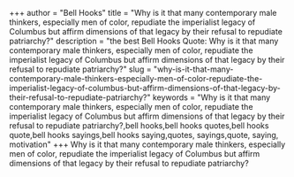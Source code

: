 +++
author = "Bell Hooks"
title = "Why is it that many contemporary male thinkers, especially men of color, repudiate the imperialist legacy of Columbus but affirm dimensions of that legacy by their refusal to repudiate patriarchy?"
description = "the best Bell Hooks Quote: Why is it that many contemporary male thinkers, especially men of color, repudiate the imperialist legacy of Columbus but affirm dimensions of that legacy by their refusal to repudiate patriarchy?"
slug = "why-is-it-that-many-contemporary-male-thinkers-especially-men-of-color-repudiate-the-imperialist-legacy-of-columbus-but-affirm-dimensions-of-that-legacy-by-their-refusal-to-repudiate-patriarchy?"
keywords = "Why is it that many contemporary male thinkers, especially men of color, repudiate the imperialist legacy of Columbus but affirm dimensions of that legacy by their refusal to repudiate patriarchy?,bell hooks,bell hooks quotes,bell hooks quote,bell hooks sayings,bell hooks saying,quotes, sayings,quote, saying, motivation"
+++
Why is it that many contemporary male thinkers, especially men of color, repudiate the imperialist legacy of Columbus but affirm dimensions of that legacy by their refusal to repudiate patriarchy?

